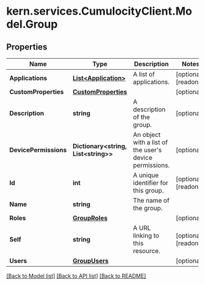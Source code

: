 
# kern.services.CumulocityClient.Model.Group

## Properties

Name | Type | Description | Notes
------------ | ------------- | ------------- | -------------
**Applications** | [**List&lt;Application&gt;**](Application.md) | A list of applications. | [optional] [readonly] 
**CustomProperties** | [**CustomProperties**](CustomProperties.md) |  | [optional] 
**Description** | **string** | A description of the group. | [optional] 
**DevicePermissions** | **Dictionary&lt;string, List&lt;string&gt;&gt;** | An object with a list of the user&#39;s device permissions. | [optional] 
**Id** | **int** | A unique identifier for this group. | [optional] [readonly] 
**Name** | **string** | The name of the group. | 
**Roles** | [**GroupRoles**](GroupRoles.md) |  | [optional] 
**Self** | **string** | A URL linking to this resource. | [optional] [readonly] 
**Users** | [**GroupUsers**](GroupUsers.md) |  | [optional] 

[[Back to Model list]](../README.md#documentation-for-models)
[[Back to API list]](../README.md#documentation-for-api-endpoints)
[[Back to README]](../README.md)

